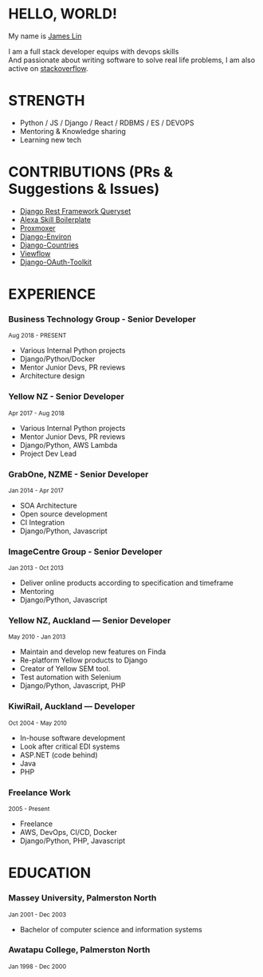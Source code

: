 # HELLO, WORLD!
My name is [James Lin](mailto:james@lin.nz)

I am a full stack developer equips with devops skills  
And passionate about writing software to solve real life problems, I am also active on [stackoverflow](https://stackoverflow.com/users/342553/james-lin?tab=profile).

# STRENGTH
  - Python / JS / Django / React / RDBMS / ES / DEVOPS
  - Mentoring & Knowledge sharing
  - Learning new tech

# CONTRIBUTIONS (PRs & Suggestions & Issues)
  - [Django Rest Framework Queryset](https://github.com/variable/django-rest-framework-queryset)
  - [Alexa Skill Boilerplate](https://github.com/variable/alexa_skill_boilerplate)
  - [Proxmoxer](https://github.com/proxmoxer/proxmoxer)
  - [Django-Environ](https://github.com/joke2k/django-environ)
  - [Django-Countries](https://github.com/SmileyChris/django-countries/pull/54)
  - [Viewflow](https://github.com/viewflow/viewflow)
  - [Django-OAuth-Toolkit](https://github.com/jazzband/django-oauth-toolkit)

# EXPERIENCE

### Business Technology Group - Senior Developer
<sup>Aug 2018 - PRESENT</sup>
  - Various Internal Python projects
  - Django/Python/Docker
  - Mentor Junior Devs, PR reviews
  - Architecture design

### Yellow NZ - Senior Developer
<sup>Apr 2017 - Aug 2018</sup>
  - Various Internal Python projects
  - Mentor Junior Devs, PR reviews
  - Django/Python, AWS Lambda
  - Project Dev Lead

### GrabOne, NZME - Senior Developer
<sup>Jan 2014 - Apr 2017</sup>
  - SOA Architecture 
  - Open source development
  - CI Integration
  - Django/Python, Javascript

### ImageCentre Group - Senior Developer
<sup>Jan 2013 - Oct 2013</sup>
  - Deliver online products according to specification and timeframe
  - Mentoring
  - Django/Python, Javascript

### Yellow NZ, Auckland — Senior Developer
<sup>May 2010 - Jan 2013</sup>
  - Maintain and develop new features on Finda
  - Re-platform Yellow products to Django
  - Creator of Yellow SEM tool.
  - Test automation with Selenium
  - Django/Python, Javascript, PHP

### KiwiRail, Auckland — Developer
<sup>Oct 2004 - May 2010</sup>
  - In-house software development
  - Look after critical EDI systems
  - ASP.NET (code behind)
  - Java
  - PHP

### Freelance Work
<sup>2005 - Present</sup>
  - Freelance
  - AWS, DevOps, CI/CD, Docker
  - Django/Python, PHP, Javascript

# EDUCATION
### Massey University, Palmerston North 
<sup>Jan 2001 - Dec 2003</sup>
  - Bachelor of computer science and information systems

### Awatapu College, Palmerston North
<sup>Jan 1998 - Dec  2000</sup>
